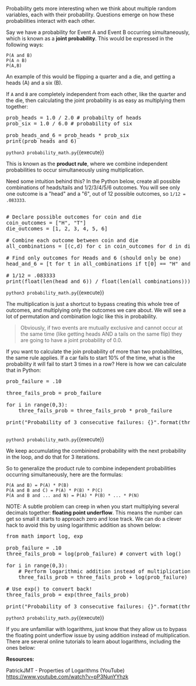 
Probability gets more interesting when we think about multiple random variables, each with their probability. Questions emerge on how these probabilities interact with each other. 

Say we have a probability for Event A and Event B occurring simultaneously, which is known as a **joint probability**. This would be expressed in the following ways:

```
P(A and B)
P(A ∩ B)
P(A,B)
```

An example of this would be flipping a quarter and a die, and getting a heads (A) and a six (B). 

If `A` and `B` are completely independent from each other, like the quarter and the die, then calculating the joint probability is as easy as multiplying them together:

<pre class="file" data-filename="probability_math.py" data-target="replace">
prob_heads = 1.0 / 2.0 # probabilty of heads
prob_six = 1.0 / 6.0 # probability of six 

prob_heads_and_6 = prob_heads * prob_six 
print(prob_heads_and_6)
</pre>

`python3 probability_math.py`{{execute}}

This is known as the **product rule**, where we combine independent probabilities to occur simultaneously using multiplication. 

Need some intuition behind this? In the Python below, create all possible combinations of heads/tails and 1/2/3/4/5/6 outcomes. You will see only one outcome is a "head" and a "6", out of 12 possible outcomes, so `1/12 = .083333`.

<pre class="file" data-filename="probability_math.py" data-target="replace">

# Declare possible outcomes for coin and die
coin_outcomes = ["H", "T"]
die_outcomes = [1, 2, 3, 4, 5, 6]

# Combine each outcome between coin and die 
all_combinations = [(c,d) for c in coin_outcomes for d in die_outcomes]

# Find only outcomes for Heads and 6 (should only be one)
head_and_6 = [t for t in all_combinations if t[0] == "H" and t[1] == 6]

# 1/12 = .083333
print(float(len(head_and_6)) / float(len(all_combinations)))
</pre>

`python3 probability_math.py`{{execute}}

The multiplication is just a shortcut to bypass creating this whole tree of outcomes, and multiplying only the outcomes we care about. We will see a lot of permutation and combination logic like this in probability. 

> Obviously, if two events are mutually exclusive and cannot occur at the same time (like getting heads AND a tails on the same flip) they are going to have a joint probability of 0.0. 

If you want to calculate the join probability of more than two probabilities, the same rule applies. If a car fails to start 10% of the time, what is the probability it will fail to start 3 times in a row? Here is how we can calculate that in Python: 

<pre class="file" data-filename="probability_math.py" data-target="replace">
prob_failure = .10

three_fails_prob = prob_failure 

for i in range(0,3):
    three_fails_prob = three_fails_prob * prob_failure

print("Probability of 3 consecutive failures: {}".format(three_fails_prob))

</pre>

`python3 probability_math.py`{{execute}}

We keep accumulating the combinined probability with the next probability in the loop, and do that for 3 iterations. 


So to generalize the product rule to combine independent probabilities occurring simultaneously, here are the formulas: 

```
P(A and B) = P(A) * P(B)
P(A and B and C) = P(A) * P(B) * P(C)
P(A and B and ... and N) = P(A) * P(B) * ... * P(N)
```

NOTE: A subtle problem can creep in when you start multiplying several decimals together: **floating point underflow**. This means the number can get so small it starts to approach zero and lose track. We can do a clever hack to avoid this by using logarithmic addition as shown below: 

<pre class="file" data-filename="probability_math.py" data-target="replace">
from math import log, exp 

prob_failure = .10
three_fails_prob = log(prob_failure) # convert with log()

for i in range(0,3):
    # Perform logarithmic addition instead of multiplication
    three_fails_prob = three_fails_prob + log(prob_failure)
    
# Use exp() to convert back!
three_fails_prob = exp(three_fails_prob)

print("Probability of 3 consecutive failures: {}".format(three_fails_prob))
</pre>

`python3 probability_math.py`{{execute}}



If you are unfamiliar with logarithms, just know that they allow us to bypass the floating point underflow issue by using addition instead of multiplication. There are several online tutorials to learn about logarithms, including the ones below: 

**Resources:**

PatrickJMT - Properties of Logarithms (YouTube)
https://www.youtube.com/watch?v=pP3NunYYhzk

